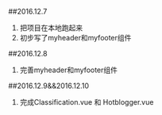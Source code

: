 ##2016.12.7

1. 把项目在本地跑起来
2. 初步写了myheader和myfooter组件

##2016.12.8

1. 完善myheader和myfooter组件

##2016.12.9&&2016.12.10

1. 完成Classification.vue 和 Hotblogger.vue